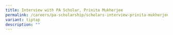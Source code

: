 ```yaml
---
title: Interview with PA Scholar, Prinita Mukherjee
permalink: /careers/pa-scholarship/scholars-interview-prinita-mukherjee/
variant: tiptap
description: ""
---
```

